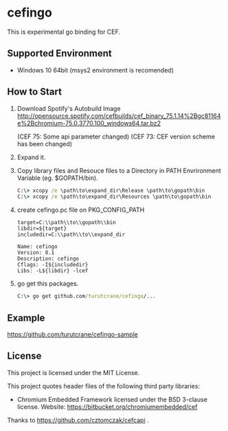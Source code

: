 # cefingo
This is experimental go binding for CEF.

## Supported Environment
* Windows 10 64bit (msys2 environment is recomended)

## How to Start
1. Download Spotify's Autobuild Image http://opensource.spotify.com/cefbuilds/cef_binary_75.1.14%2Bgc81164e%2Bchromium-75.0.3770.100_windows64.tar.bz2

    (CEF 75: Some api parameter changed)
    (CEF 73: CEF version scheme has been changed)

1. Expand it.

1. Copy library files and Resouce files to a Directory in PATH Envrironment Variable (eg. $GOPATH/bin).

    ```bat
    C:\> xcopy /e \path\to\expand_dir\Release \path\to\gopath\bin
    C:\> xcopy /e \path\to\expand_dir\Resources \path\to\gopath\bin
    ```

1. create cefingo.pc file on PKG_CONFIG_PATH

    ```.pc
    target=C:\\path\\to\\gopath\\bin
    libdir=${target}
    includedir=C:\\path\\to\\expand_dir

    Name: cefingo
    Version: 0.1
    Description: cefingo
    Cflags: -I${includedir}
    Libs: -L${libdir} -lcef
    ```

1. go get this packages.

    ```bat
    C:\> go get github.com/turutcrane/cefingo/...
    ```


## Example
  https://github.com/turutcrane/cefingo-sample

## License
This project is licensed under the MIT License.

This project quotes header files of the following third party libraries:
* Chromium Embedded Framework licensed under the BSD 3-clause
  license. Website: https://bitbucket.org/chromiumembedded/cef

Thanks to https://github.com/cztomczak/cefcapi .
